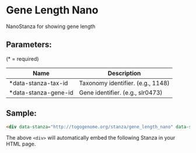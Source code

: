 Gene Length Nano
================

NanoStanza for showing gene length

## Parameters:

(* = required)

| Name             | Description                         |
|------------------|-------------------------------------|
| *data-stanza-tax-id | Taxonomy identifier. (e.g., 1148) |
| *data-stanza-gene-id | Gene identifier. (e.g., slr0473) |

## Sample:

```html
<div data-stanza="http://togogenome.org/stanza/gene_length_nano" data-stanza-tax-id="1148" data-stanza-gene-id="slr0473"></div>
```

The above `<div>` will automatically embed the following Stanza in your HTML page.

<div data-stanza="/stanza/gene_length_nano" data-stanza-tax-id="1148" data-stanza-gene-id="slr0473"></div>

